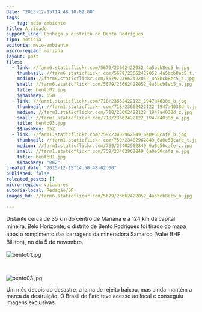 ```yaml
---
date: "2015-12-15T14:48:10-02:00"
tags:
  - tag: meio-ambiente
title: A cidade
support_line: Conheça o distrito de Bento Rodrigues
tipo: noticia
editoria: meio-ambiente
micro-região: mariana
layout: post
files:
  - link: //farm6.staticflickr.com/5679/23662422052_4a5bcb8ec5_b.jpg
    thumbnail: //farm6.staticflickr.com/5679/23662422052_4a5bcb8ec5_t.jpg
    medium: //farm6.staticflickr.com/5679/23662422052_4a5bcb8ec5_z.jpg
    small: //farm6.staticflickr.com/5679/23662422052_4a5bcb8ec5_n.jpg
    title: bento02.jpg
    $$hashKey: 05W
  - link: //farm1.staticflickr.com/718/23662422122_1947a4038d_b.jpg
    thumbnail: //farm1.staticflickr.com/718/23662422122_1947a4038d_t.jpg
    medium: //farm1.staticflickr.com/718/23662422122_1947a4038d_z.jpg
    small: //farm1.staticflickr.com/718/23662422122_1947a4038d_n.jpg
    title: bento03.jpg
    $$hashKey: 05Z
  - link: //farm1.staticflickr.com/759/23402962849_6a0e50cafe_b.jpg
    thumbnail: //farm1.staticflickr.com/759/23402962849_6a0e50cafe_t.jpg
    medium: //farm1.staticflickr.com/759/23402962849_6a0e50cafe_z.jpg
    small: //farm1.staticflickr.com/759/23402962849_6a0e50cafe_n.jpg
    title: bento01.jpg
    $$hashKey: "062"
created_date: "2015-12-15T14:50:48-02:00"
published: false
releated_posts: []
micro-regiao: valadares
autoria-local: Redação/SP
images_hd: //farm6.staticflickr.com/5679/23662422052_4a5bcb8ec5_b.jpg

---
```

<p><span style="line-height: 20.8px;">Distante cerca de 35 km do centro de Mariana e a 124 km da capital mineira, Belo Horizonte; o distrito de Bento Rodrigues foi tirado do mapa ap&oacute;s o rompimento das barragens da mineradora Samarco (Vale/ BHP Billiton), no dia 5 de novembro.</span></p>

<p><img alt="bento01.jpg" src="//farm1.staticflickr.com/759/23402962849_6a0e50cafe_b.jpg" /></p>

<p>&nbsp;</p>

<p><img alt="bento03.jpg" src="//farm1.staticflickr.com/718/23662422122_1947a4038d_b.jpg" /></p>

<p>Um m&ecirc;s depois do desastre, a lama de rejeito baixou, mas ainda mant&eacute;m a marca da destrui&ccedil;&atilde;o. O Brasil de Fato teve acesso ao local e conseguiu imagens exclusivas.</p>

<p>&nbsp;</p>
